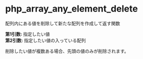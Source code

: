 # php_array_any_element_delete
配列内にある値を削除して新たな配列を作成して返す関数


**第1引数:** 指定したい値<br />
**第2引数:** 指定したい値の入っている配列<br />


削除したい値が複数ある場合、先頭の値のみが削除されます。


